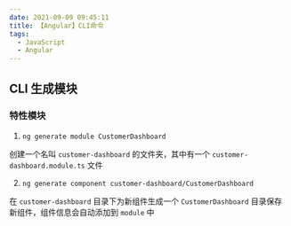 ```yaml
---
date: 2021-09-09 09:45:11
title: 【Angular】CLI命令
tags:
  - JavaScript
  - Angular
---
```


## CLI 生成模块

### 特性模块

1. `ng generate module CustomerDashboard`

创建一个名叫 `customer-dashboard` 的文件夹，其中有一个 `customer-dashboard.module.ts` 文件

2. `ng generate component customer-dashboard/CustomerDashboard`

在 `customer-dashboard` 目录下为新组件生成一个 `CustomerDashboard` 目录保存新组件，组件信息会自动添加到 `module` 中
